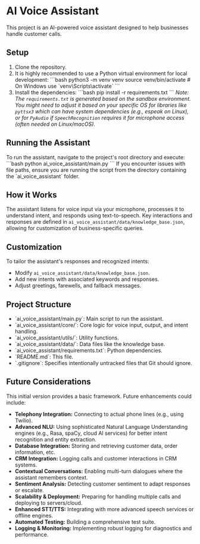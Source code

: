 # AI Voice Assistant

This project is an AI-powered voice assistant designed to help businesses handle customer calls.

## Setup

1.  Clone the repository.
2.  It is highly recommended to use a Python virtual environment for local development:
    \`\`\`bash
    python3 -m venv venv
    source venv/bin/activate  # On Windows use \`venv\\Scripts\\activate\`
    \`\`\`
3.  Install the dependencies:
    \`\`\`bash
    pip install -r requirements.txt
    \`\`\`
    *Note: The `requirements.txt` is generated based on the sandbox environment. You might need to adjust it based on your specific OS for libraries like `pyttsx3` which can have system dependencies (e.g., espeak on Linux), or for `PyAudio` if `SpeechRecognition` requires it for microphone access (often needed on Linux/macOS).*

## Running the Assistant

To run the assistant, navigate to the project's root directory and execute:
\`\`\`bash
python ai_voice_assistant/main.py
\`\`\`
If you encounter issues with file paths, ensure you are running the script from the directory containing the \`ai_voice_assistant\` folder.

## How it Works
The assistant listens for voice input via your microphone, processes it to understand intent, and responds using text-to-speech. Key interactions and responses are defined in `ai_voice_assistant/data/knowledge_base.json`, allowing for customization of business-specific queries.

## Customization
To tailor the assistant's responses and recognized intents:
- Modify `ai_voice_assistant/data/knowledge_base.json`.
- Add new intents with associated keywords and responses.
- Adjust greetings, farewells, and fallback messages.

## Project Structure
- \`ai_voice_assistant/main.py\`: Main script to run the assistant.
- \`ai_voice_assistant/core/\`: Core logic for voice input, output, and intent handling.
- \`ai_voice_assistant/utils/\`: Utility functions.
- \`ai_voice_assistant/data/\`: Data files like the knowledge base.
- \`ai_voice_assistant/requirements.txt\`: Python dependencies.
- \`README.md\`: This file.
- \`.gitignore\`: Specifies intentionally untracked files that Git should ignore.

## Future Considerations
This initial version provides a basic framework. Future enhancements could include:
- **Telephony Integration:** Connecting to actual phone lines (e.g., using Twilio).
- **Advanced NLU:** Using sophisticated Natural Language Understanding engines (e.g., Rasa, spaCy, cloud AI services) for better intent recognition and entity extraction.
- **Database Integration:** Storing and retrieving customer data, order information, etc.
- **CRM Integration:** Logging calls and customer interactions in CRM systems.
- **Contextual Conversations:** Enabling multi-turn dialogues where the assistant remembers context.
- **Sentiment Analysis:** Detecting customer sentiment to adapt responses or escalate.
- **Scalability & Deployment:** Preparing for handling multiple calls and deploying to servers/cloud.
- **Enhanced STT/TTS:** Integrating with more advanced speech services or offline engines.
- **Automated Testing:** Building a comprehensive test suite.
- **Logging & Monitoring:** Implementing robust logging for diagnostics and performance.
